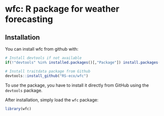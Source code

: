 wfc: R package for weather forecasting
================

<!-- README.md is generated from README.Rmd. Please edit that file -->
Installation
------------

You can install wfc from github with:

``` r
# Install devtools if not available
if(!"devtools" %in% installed.packages()[,"Package"]) install.packages("devtools")

# Install traitdata package from Github
devtools::install_github("RS-eco/wfc")
```

To *use* the package, you have to install it directly from GitHub using the `devtools` package.

After installation, simply load the `wfc` package:

``` r
library(wfc)
```
